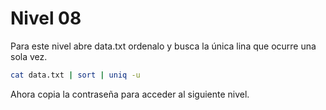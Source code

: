 # Nivel 08

Para este nivel abre data.txt  ordenalo y busca la única lina que ocurre una sola vez.

```Bash
cat data.txt | sort | uniq -u
```

Ahora copia la contraseña para acceder al siguiente nivel.
